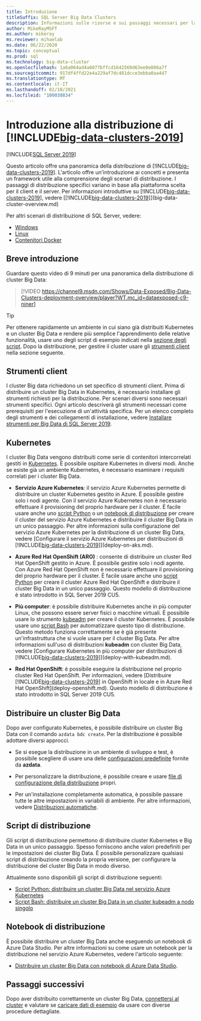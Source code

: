 ```yaml
---
title: Introduzione
titleSuffix: SQL Server Big Data Clusters
description: Informazioni sulle risorse e sui passaggi necessari per la distribuzione di cluster Big Data di SQL Server.
author: MikeRayMSFT
ms.author: mikeray
ms.reviewer: mihaelab
ms.date: 06/22/2020
ms.topic: conceptual
ms.prod: sql
ms.technology: big-data-cluster
ms.openlocfilehash: 1a6a064ad4a6077bffcd1642569d63ee0e086a7f
ms.sourcegitcommit: 917df4ffd22e4a229af7dc481dcce3ebba0aa4d7
ms.translationtype: MT
ms.contentlocale: it-IT
ms.lasthandoff: 02/10/2021
ms.locfileid: "100038834"
---
```

# <a name="get-started-with-big-data-clusters-2019-deployment"></a>Introduzione alla distribuzione di [!INCLUDE[big-data-clusters-2019](../includes/ssbigdataclusters-ss-nover.md)]

[!INCLUDE[SQL Server 2019](../includes/applies-to-version/sqlserver2019.md)]

Questo articolo offre una panoramica della distribuzione di [!INCLUDE[big-data-clusters-2019](../includes/ssbigdataclusters-ss-nover.md)]. L'articolo offre un'introduzione ai concetti e presenta un framework utile alla comprensione degli scenari di distribuzione. I passaggi di distribuzione specifici variano in base alla piattaforma scelta per il client e il server. Per informazioni introduttive su [!INCLUDE[big-data-clusters-2019](../includes/ssbigdataclusters-ss-nover.md)], vedere [[!INCLUDE[big-data-clusters-2019](../includes/ssbigdataclusters-ver15.md)]](big-data-cluster-overview.md)

Per altri scenari di distribuzione di SQL Server, vedere:

- [Windows](../database-engine/install-windows/install-sql-server.md)
- [Linux](../linux/sql-server-linux-setup.md)
- [Contenitori Docker](../linux/sql-server-linux-docker-container-deployment.md)

## <a name="quick-introduction"></a>Breve introduzione 

Guardare questo video di 9 minuti per una panoramica della distribuzione di cluster Big Data:

> [!VIDEO https://channel9.msdn.com/Shows/Data-Exposed/Big-Data-Clusters-deployment-overview/player?WT.mc_id=dataexposed-c9-niner]


> [!TIP]
> Per ottenere rapidamente un ambiente in cui siano già distribuiti Kubernetes e un cluster Big Data e rendere più semplice l'apprendimento delle relative funzionalità, usare uno degli script di esempio indicati nella [sezione degli script](#scripts). Dopo la distribuzione, per gestire il cluster usare gli [strumenti client](#tools) nella sezione seguente.


## <a name="client-tools"></a><a id="tools"></a> Strumenti client

I cluster Big data richiedono un set specifico di strumenti client. Prima di distribuire un cluster Big Data in Kubernetes, è necessario installare gli strumenti richiesti per la distribuzione. Per scenari diversi sono necessari strumenti specifici. Ogni articolo descriverà gli strumenti necessari come prerequisiti per l'esecuzione di un'attività specifica. Per un elenco completo degli strumenti e dei collegamenti di installazione, vedere [Installare strumenti per Big Data di SQL Server 2019](deploy-big-data-tools.md).

## <a name="kubernetes"></a>Kubernetes

I cluster Big Data vengono distribuiti come serie di contenitori intercorrelati gestiti in [Kubernetes](https://kubernetes.io/docs/home). È possibile ospitare Kubernetes in diversi modi. Anche se esiste già un ambiente Kubernetes, è necessario esaminare i requisiti correlati per i cluster Big Data.

- **Servizio Azure Kubernetes**: il servizio Azure Kubernetes permette di distribuire un cluster Kubernetes gestito in Azure. È possibile gestire solo i nodi agente. Con il servizio Azure Kubernetes non è necessario effettuare il provisioning del proprio hardware per il cluster. È facile usare anche uno [script Python](quickstart-big-data-cluster-deploy.md) o un [notebook di distribuzione](notebooks-deploy.md) per creare il cluster del servizio Azure Kubernetes e distribuire il cluster Big Data in un unico passaggio. Per altre informazioni sulla configurazione del servizio Azure Kubernetes per la distribuzione di un cluster Big Data, vedere [Configurare il servizio Azure Kubernetes per distribuzioni di [!INCLUDE[big-data-clusters-2019](../includes/ssbigdataclusters-ver15.md)]](deploy-on-aks.md).

- **Azure Red Hat OpenShift (ARO)** : consente di distribuire un cluster Red Hat OpenShift gestito in Azure. È possibile gestire solo i nodi agente. Con Azure Red Hat OpenShift non è necessario effettuare il provisioning del proprio hardware per il cluster. È facile usare anche uno [script Python](quickstart-big-data-cluster-deploy-aro.md) per creare il cluster Azure Red Hat OpenShift e distribuire il cluster Big Data in un unico passaggio. Questo modello di distribuzione è stato introdotto in SQL Server 2019 CU5. 

- **Più computer**: è possibile distribuire Kubernetes anche in più computer Linux, che possono essere server fisici o macchine virtuali. È possibile usare lo strumento [kubeadm](https://kubernetes.io/docs/setup/independent/create-cluster-kubeadm/) per creare il cluster Kubernetes. È possibile usare uno [script Bash](deployment-script-single-node-kubeadm.md) per automatizzare questo tipo di distribuzione. Questo metodo funziona correttamente se è già presente un'infrastruttura che si vuole usare per il cluster Big Data. Per altre informazioni sull'uso di distribuzioni **kubeadm** con cluster Big Data, vedere [Configurare Kubernetes in più computer per distribuzioni di [!INCLUDE[big-data-clusters-2019](../includes/ssbigdataclusters-ver15.md)]](deploy-with-kubeadm.md).

- **Red Hat OpenShift**: è possibile eseguire la distribuzione nel proprio cluster Red Hat OpenShift. Per informazioni, vedere [Distribuire [!INCLUDE[big-data-clusters-2019](../includes/ssbigdataclusters-ss-nover.md)] in OpenShift in locale e in Azure Red Hat OpenShift](deploy-openshift.md). Questo modello di distribuzione è stato introdotto in SQL Server 2019 CU5.

## <a name="deploy-a-big-data-cluster"></a>Distribuire un cluster Big Data

Dopo aver configurato Kubernetes, è possibile distribuire un cluster Big Data con il comando `azdata bdc create`. Per la distribuzione è possibile adottare diversi approcci.

- Se si esegue la distribuzione in un ambiente di sviluppo e test, è possibile scegliere di usare una delle [configurazioni predefinite](deployment-guidance.md#deploy) fornite da **azdata**.

- Per personalizzare la distribuzione, è possibile creare e usare [file di configurazione della distribuzione](deployment-guidance.md#configfile) propri.

- Per un'installazione completamente automatica, è possibile passare tutte le altre impostazioni in variabili di ambiente. Per altre informazioni, vedere [Distribuzioni automatiche](deployment-guidance.md#unattended).


## <a name="deployment-scripts"></a><a id="scripts"></a> Script di distribuzione

Gli script di distribuzione permettono di distribuire cluster Kubernetes e Big Data in un unico passaggio. Spesso forniscono anche valori predefiniti per le impostazioni dei cluster Big Data. È possibile personalizzare qualsiasi script di distribuzione creando la propria versione, per configurare la distribuzione del cluster Big Data in modo diverso.

Attualmente sono disponibili gli script di distribuzione seguenti:

- [Script Python: distribuire un cluster Big Data nel servizio Azure Kubernetes](quickstart-big-data-cluster-deploy.md)
- [Script Bash: distribuire un cluster Big Data in un cluster kubeadm a nodo singolo](deployment-script-single-node-kubeadm.md)

## <a name="deployment-notebooks"></a>Notebook di distribuzione

È possibile distribuire un cluster Big Data anche eseguendo un notebook di Azure Data Studio. Per altre informazioni su come usare un notebook per la distribuzione nel servizio Azure Kubernetes, vedere l'articolo seguente:

- [Distribuire un cluster Big Data con notebook di Azure Data Studio](notebooks-deploy.md).

## <a name="next-steps"></a>Passaggi successivi

Dopo aver distribuito correttamente un cluster Big Data, [connettersi al cluster](connect-to-big-data-cluster.md) e valutare se [caricare dati di esempio](tutorial-load-sample-data.md) da usare con diverse procedure dettagliate.